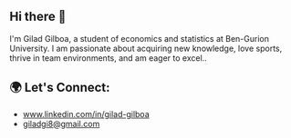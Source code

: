 ## Hi there 👋
I'm Gilad Gilboa, a student of economics and statistics at Ben-Gurion University.
I am passionate about acquiring new knowledge, love sports, thrive in team environments, and am eager to excel..

## 🌍 Let's Connect:
- www.linkedin.com/in/gilad-gilboa
- giladgi8@gmail.com
  

